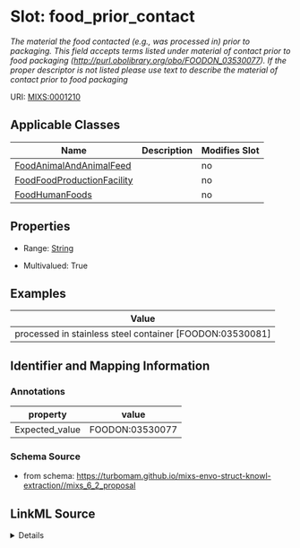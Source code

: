 # Slot: food_prior_contact


_The material the food contacted (e.g., was processed in) prior to packaging. This field accepts terms listed under material of contact prior to food packaging (http://purl.obolibrary.org/obo/FOODON_03530077). If the proper descriptor is not listed please use text to describe the material of contact prior to food packaging_



URI: [MIXS:0001210](https://w3id.org/mixs/0001210)



<!-- no inheritance hierarchy -->




## Applicable Classes

| Name | Description | Modifies Slot |
| --- | --- | --- |
[FoodAnimalAndAnimalFeed](FoodAnimalAndAnimalFeed.md) |  |  no  |
[FoodFoodProductionFacility](FoodFoodProductionFacility.md) |  |  no  |
[FoodHumanFoods](FoodHumanFoods.md) |  |  no  |







## Properties

* Range: [String](String.md)

* Multivalued: True






## Examples

| Value |
| --- |
| processed in stainless steel container [FOODON:03530081] |

## Identifier and Mapping Information





### Annotations

| property | value |
| --- | --- |
| Expected_value | FOODON:03530077 |



### Schema Source


* from schema: https://turbomam.github.io/mixs-envo-struct-knowl-extraction//mixs_6_2_proposal




## LinkML Source

<details>
```yaml
name: food_prior_contact
annotations:
  Expected_value:
    tag: Expected_value
    value: FOODON:03530077
description: The material the food contacted (e.g., was processed in) prior to packaging.
  This field accepts terms listed under material of contact prior to food packaging
  (http://purl.obolibrary.org/obo/FOODON_03530077). If the proper descriptor is not
  listed please use text to describe the material of contact prior to food packaging
title: material of contact prior to food packaging
notes:
- food
- material
- prior
examples:
- value: processed in stainless steel container [FOODON:03530081]
from_schema: https://turbomam.github.io/mixs-envo-struct-knowl-extraction//mixs_6_2_proposal
rank: 1000
string_serialization: '{text}|{termLabel} [{termID}]'
slot_uri: MIXS:0001210
multivalued: true
alias: food_prior_contact
domain_of:
- FoodAnimalAndAnimalFeed
- FoodFoodProductionFacility
- FoodHumanFoods
range: string
required: false
recommended: false

```
</details>